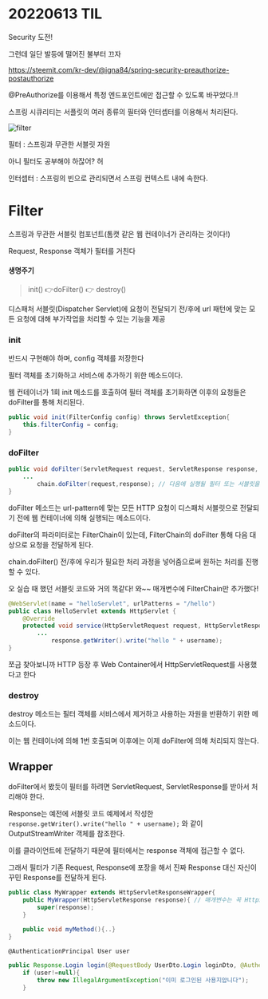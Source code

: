 # 20220613 TIL

Security 도전!

그런데 일단 발등에 떨어진 불부터 끄자

<https://steemit.com/kr-dev/@igna84/spring-security-preauthorize-postauthorize>

@PreAuthorize를 이용해서 특정 엔드포인트에만 접근할 수 있도록 바꾸었다.!!



스프링 시큐리티는 서플릿의 여러 종류의 필터와 인터셉터를 이용해서 처리된다.

![filter](https://user-images.githubusercontent.com/17975647/173360723-41ce1cef-0ec4-47e2-bf16-cbf652794332.jpg)

필터 : 스프링과 무관한 서블릿 자원

아니 필터도 공부해야 하잖어? 허

인터셉터 : 스프링의 빈으로 관리되면서 스프링 컨텍스트 내에 속한다.



# Filter

스프링과 무관한 서블릿 컴포넌트(톰캣 같은 웹 컨테이너가 관리하는 것이다!)

Request, Response 객체가 필터를 거친다



#### 생명주기

> init() 👉doFilter() 👉 destroy()



디스패처 서블릿(Dispatcher Servlet)에 요청이 전달되기 전/후에 url 패턴에 맞는 모든 요청에 대해 부가작업을 처리할 수 있는 기능을 제공



### init

반드시 구현해야 하며, config 객체를 저장한다

필터 객체를 초기화하고 서비스에 추가하기 위한 메소드이다.

웹 컨테이너가 1회 init 메소드를 호출하여 필터 객체를 초기화하면 이후의 요청들은 doFilter를 통해 처리된다.

```java
public void init(FilterConfig config) throws ServletException{
	this.filterConfig = config;
}
```



### doFilter

```java
public void doFilter(ServletRequest request, ServletResponse response, FilterChain chain) throws IOException, ServletException{
    ...
        chain.doFilter(request,response); // 다음에 실행될 필터 또는 서블릿을 호출하는 것!
}
```

doFilter 메소드는 url-pattern에 맞는 모든 HTTP 요청이 디스패처 서블릿으로 전달되기 전에 웹 컨테이너에 의해 실행되는 메소드이다.

doFilter의 파라미터로는 FilterChain이 있는데, FilterChain의 doFilter 통해 다음 대상으로 요청을 전달하게 된다.

chain.doFilter() 전/후에 우리가 필요한 처리 과정을 넣어줌으로써 원하는 처리를 진행할 수 있다.



오 실습 때 했던 서블릿 코드와 거의 똑같다! 와~~ 매개변수에 FilterChain만 추가했다!

```java
@WebServlet(name = "helloServlet", urlPatterns = "/hello")
public class HelloServlet extends HttpServlet {
    @Override
    protected void service(HttpServletRequest request, HttpServletResponse response) throws ServletException, IOException {
        ...
            response.getWriter().write("hello " + username);
}
```

쪼금 찾아보니까 HTTP 등장 후 Web Container에서 HttpServletRequest를 사용했다고 한다



### destroy

destroy 메소드는 필터 객체를 서비스에서 제거하고 사용하는 자원을 반환하기 위한 메소드이다.

이는 웹 컨테이너에 의해 1번 호출되며 이후에는 이제 doFilter에 의해 처리되지 않는다.





## Wrapper

doFilter에서 봤듯이 필터를 하려면 ServletRequest, ServletResponse를 받아서 처리해야 한다.

Response는 예전에 서블릿 코드 예제에서 작성한 ```response.getWriter().write("hello " + username);``` 와 같이 OutputStreamWriter 객체를 참조한다.

이를 클라이언트에 전달하기 때문에 필터에서는 response 객체에 접근할 수 없다.

그래서 필터가 기존 Request, Response에 포장을 해서 진짜 Response 대신 자신이 꾸민 Response를 전달하게 된다.

```java
public class MyWrapper extends HttpServletResponseWrapper{
    public MyWrapper(HttpServletResponse response){ // 매개변수는 꼭 HttpServletResponse로!
        super(response);
    }
    
    public void myMethod(){..}
}
```





```
@AuthenticationPrincipal User user
```

```java
public Response.Login login(@RequestBody UserDto.Login loginDto, @AuthenticationPrincipal User user) {
    if (user!=null){
        throw new IllegalArgumentException("이미 로그인된 사용지압니다");
    }
```